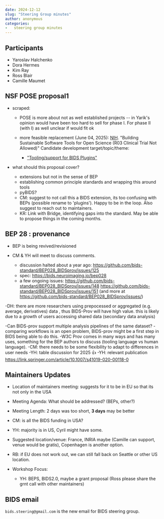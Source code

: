 ```yaml
---
date: 2024-12-12
slug: "Steering Group minutes"
author: anonymous
categories:
-   steering group minutes
---
```


<!-- more -->

## Participants

-   Yaroslav Halchenko
-   Dora Hermes
-   Kim Ray
-   Ross Blair
-   Camille Maumet

## NSF POSE proposal1

-   scraped:

    -   POSE is more about not as well established projects --
        in Yarik's opinion would have been too hard to sell for phase I.
        For phase II (with I) as well unclear if would fit ok

    -   more feasible replacement (June 04, 2025):
        [NIH](https://grants.nih.gov/grants/guide/rfa-files/RFA-OD-24-010.html).
        "Building Sustainable Software Tools for Open Science (R03 Clinical Trial Not Allowed)"
        Candidate development target/topic/theme:
        -   ["Tooling/support for BIDS Plugins"](https://github.com/bids-standard/bids-2-devel/issues/74 )


- what should this proposal cover?
     - extensions but not in the sense of BEP
     - establishing common principle standards and wrapping this around tools
     - pyBIDS?
     - CM: suggest to not call this a BIDS extension, its too confusing with BEPs (possible rename to 'plugins'). Happy to be in the loop. Also suggest to reach out to maintainers.
    - KR: Link with Bridge, identifying gaps into the standard. May be able to propose things in the coming months.

## BEP 28 : provenance

- BEP is being revived/revisioned

- CM & YH will meet to discuss comments.
    - discussion halted about a year ago: https://github.com/bids-standard/BEP028_BIDSprov/issues/125
    - spec: https://bids.neuroimaging.io/bep028
    - a few ongoing issues: https://github.com/bids-standard/BEP028_BIDSprov/issues/148 https://github.com/bids-standard/BEP028_BIDSprov/issues/151 (and more at https://github.com/bids-standard/BEP028_BIDSprov/issues/)

-DH:  there are more researchers using prepocessed or aggregated (e.g. average, derivatives) data , thus BIDS-Prov will have high value.  this is likely due to a growth of users accessing shared data (secondary data analysis)

-Can BIDS-prov support multiple analysis pipelines of the same dataset?
    -comparing workflows is an open problem, BIDS-prov might be a first step in BIDS being able to do this.
    -W3C Prov comes in many ways and has many uses, something for the BEP authors to discuss (tooling language vs human language).
    -CM: there needs to be some flexibility to adapt to differences in user needs
    -YH: table discussion for 2025 :+1:
    -YH: relevant publication https://link.springer.com/article/10.1007/s41019-020-00118-0

## Maintainers Updates

- Location of maintainers meeting:  suggests for it to be in EU so that its not only in the USA

- Meeting Agenda:  What should be addressed?  (BEPs, other?)

- Meeting Length: 2 days was too short, **3 days** may be better

- CM: is all the BIDS funding in USA?

- YH: majority is in US, Cyril might have some.

- Suggested location/venue:  France, INRIA maybe (Camille can support, venue would be gratis), Copenhagen is another option.

- RB: if EU does not work out, we can still fall back on Seattle or other US location.

- Workshop Focus:
    - YH: BEPS, BIDS2.0, maybe a grant proposal (Ross please share the grnt call with other maintainers)

## BIDS email

`bids.steering@gmail.com` is the new email for BIDS steering group.
